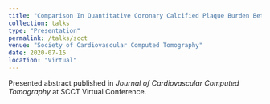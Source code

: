 ```yaml
---
title: "Comparison In Quantitative Coronary Calcified Plaque Burden Between Filter Back Projection and Iterative Reconstruction Algorithm Using Scan With Various Exposure Dosage"
collection: talks
type: "Presentation"
permalink: /talks/scct
venue: "Society of Cardiovascular Computed Tomography"
date: 2020-07-15
location: "Virtual"
---
```


Presented abstract published in <i>Journal of Cardiovascular Computed Tomography</i> at SCCT Virtual Conference. 